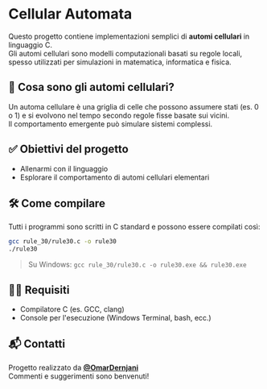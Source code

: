 # Cellular Automata

Questo progetto contiene implementazioni semplici di **automi cellulari** in linguaggio C.  
Gli automi cellulari sono modelli computazionali basati su regole locali, spesso utilizzati per simulazioni in matematica, informatica e fisica.

## 🧠 Cosa sono gli automi cellulari?

Un automa cellulare è una griglia di celle che possono assumere stati (es. 0 o 1) e si evolvono nel tempo secondo regole fisse basate sui vicini.  
Il comportamento emergente può simulare sistemi complessi.

## ✅ Obiettivi del progetto

- Allenarmi con il linguaggio 
- Esplorare il comportamento di automi cellulari elementari

## 🛠️ Come compilare

Tutti i programmi sono scritti in C standard e possono essere compilati così:

```bash
gcc rule_30/rule30.c -o rule30
./rule30
```

> Su Windows: `gcc rule_30/rule30.c -o rule30.exe && rule30.exe`

## 🧑‍💻 Requisiti

- Compilatore C (es. GCC, clang)
- Console per l'esecuzione (Windows Terminal, bash, ecc.)

## 📬 Contatti

Progetto realizzato da **[@OmarDernjani](https://github.com/OmarDernjani)**  
Commenti e suggerimenti sono benvenuti!
